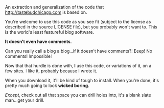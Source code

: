 An extraction and generalization of the code that http://tastebudchicago.com is based on.

You're welcome to use this code as you see fit (subject to the license as described in the source LICENSE file), but you probably won't want to.  This is the world's least featureful blog software.

**It doesn't even have comments.**

Can you really call a blog a blog...if it doesn't have comments?!  Eeep!  No comments!  Impossible!

Now that that hurdle is done with, I use this code, or variations of it, on a few sites.  I like it, probably because I wrote it.

When you download it, it'll be kind of tough to install.  When you're done, it's pretty much going to look **wicked boring**.

_Except_, check out all that space you can drill holes into, it's a blank slate man...get your drill.
